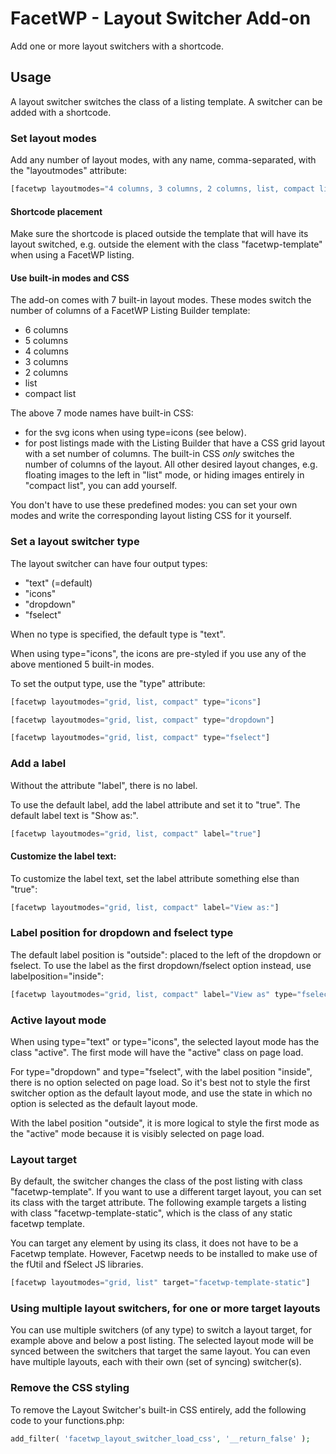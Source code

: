 # FacetWP - Layout Switcher Add-on

Add one or more layout switchers with a shortcode.

## Usage

A layout switcher switches the class of a listing template. A switcher can be added with a shortcode.

### Set layout modes

Add any number of layout modes, with any name, comma-separated, with the "layoutmodes" attribute:

```php
[facetwp layoutmodes="4 columns, 3 columns, 2 columns, list, compact list"]
```


#### Shortcode placement
Make sure the shortcode is placed outside the template that will have its layout switched, e.g. outside the element with the class "facetwp-template" when using a FacetWP listing.

#### Use built-in modes and CSS

The add-on comes with 7 built-in layout modes. These modes switch the number of columns of a FacetWP Listing Builder template:

- 6 columns
- 5 columns
- 4 columns
- 3 columns
- 2 columns
- list
- compact list

The above 7 mode names have built-in CSS: 
- for the svg icons when using type=icons (see below).
- for post listings made with the Listing Builder that have a CSS grid layout with a set number of columns. The built-in CSS _only_ switches the number of columns of the layout. All other desired layout changes, e.g. floating images to the left in "list" mode, or hiding images entirely in "compact list", you can add yourself.

You don't have to use these predefined modes: you can set your own modes and write the corresponding layout listing CSS for it yourself.

### Set a layout switcher type
The layout switcher can have four output types:
- "text" (=default)
- "icons"
- "dropdown"
- "fselect"

When no type is specified, the default type is "text". 

When using type="icons", the icons are pre-styled if you use any of the above mentioned 5 built-in modes.

To set the output type, use the "type" attribute:
```php
[facetwp layoutmodes="grid, list, compact" type="icons"]
```
```php
[facetwp layoutmodes="grid, list, compact" type="dropdown"]
```
```php
[facetwp layoutmodes="grid, list, compact" type="fselect"]
```

### Add a label
Without the attribute "label", there is no label.

To use the default label, add the label attribute and set it to "true". The default label text is "Show as:".
```php
[facetwp layoutmodes="grid, list, compact" label="true"]
```

#### Customize the label text:
To customize the label text, set the label attribute something else than "true":
```php
[facetwp layoutmodes="grid, list, compact" label="View as:"]
```

### Label position for dropdown and fselect type

The default label position is "outside": placed to the left of the dropdown or fselect. 
To use the label as the first dropdown/fselect option instead, use labelposition="inside":
```php
[facetwp layoutmodes="grid, list, compact" label="View as" type="fselect" labelposition="inside"]
```

### Active layout mode
When using type="text" or type="icons", the selected layout mode has the class "active". The first mode will have the "active" class on page load.

For type="dropdown" and type="fselect", with the label position "inside", there is no option selected on page load. So it's best not to style the first switcher option as the default layout mode, and use the state in which no option is selected as the default layout mode.

With the label position "outside", it is more logical to style the first mode as the "active" mode because it is visibly selected on page load.

### Layout target
By default, the switcher changes the class of the post listing with class "facetwp-template". If you want to use a different target layout, you can set its class with the target attribute. The following example targets a listing with class "facetwp-template-static", which is the class of any static facetwp template. 

You can target any element by using its class, it does not have to be a Facetwp template.
However, Facetwp needs to be installed to make use of the fUtil and fSelect JS libraries.

```php
[facetwp layoutmodes="grid, list" target="facetwp-template-static"]
```

### Using multiple layout switchers, for one or more target layouts

You can use multiple switchers (of any type) to switch a layout target, for example above and below a post listing. The selected layout mode will be synced between the switchers that target the same layout. You can even have multiple layouts, each with their own (set of syncing) switcher(s).

### Remove the CSS styling
To remove the Layout Switcher's built-in CSS entirely, add the following code to your functions.php:

```php
add_filter( 'facetwp_layout_switcher_load_css', '__return_false' );
```